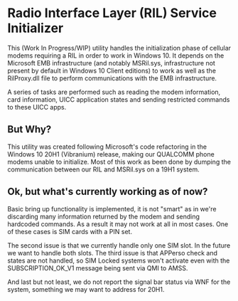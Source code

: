 # Radio Interface Layer (RIL) Service Initializer
This (Work In Progress/WIP) utility handles the initialization phase of cellular modems requiring a RIL in order to work in Windows 10. It depends on the Microsoft EMB infrastructure (and notably MSRil.sys, infrastructure not present by default in Windows 10 Client editions) to work as well as the RilProxy.dll file to perform communications with the EMB infrastructure.

A series of tasks are performed such as reading the modem information, card information, UICC  application states and sending restricted commands to these UICC apps.

## But Why?

This utility was created following Microsoft's code refactoring in the Windows 10 20H1 (Vibranium) release, making our QUALCOMM phone modems unable to initialize. Most of this work as been done by dumping the communication between our RIL and MSRil.sys on a 19H1 system.

## Ok, but what's currently working as of now?

Basic bring up functionality is implemented, it is not "smart" as in we're discarding many information returned by the modem and sending hardcoded commands. As a result it may not work at all in most cases.
One of these cases is SIM cards with a PIN set.

The second issue is that we currently handle only one SIM slot. In the future we want to handle both slots.
The third issue is that APPerso check and states are not handled, so SIM Locked systems won't activate even with the SUBSCRIPTION_OK_V1 message being sent via QMI to AMSS.

And last but not least, we do not report the signal bar status via WNF for the system, something we may want to address for 20H1.
